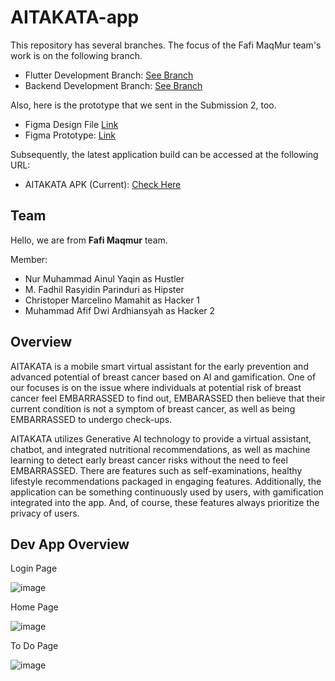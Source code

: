 # AITAKATA-app
This repository has several branches. The focus of the Fafi MaqMur team's work is on the following branch.
- Flutter Development Branch: [See Branch](https://github.com/masnurrm/aitakata-app/tree/aitakata_app)
- Backend Development Branch: [See Branch](https://github.com/masnurrm/aitakata-app/tree/aitakata_be)

Also, here is the prototype that we sent in the Submission 2, too.
- Figma Design File [Link](https://www.figma.com/file/IKiReT9Y36zC3LJ1ehlg5v/Hackfest-Needs?type=design&node-id=32%3A54&mode=design&t=VE2Q0kRARVuB3hRc-1)
- Figma Prototype: [Link](https://www.figma.com/proto/IKiReT9Y36zC3LJ1ehlg5v/Hackfest-Needs?page-id=32%3A54&type=design&node-id=152-3128&viewport=210%2C709%2C0.06&t=rn8MBn63x36vkoHy-1&scaling=min-zoom&starting-point-node-id=152%3A2943&mode=design)

Subsequently, the latest application build can be accessed at the following URL:
- AITAKATA APK (Current): [Check Here](https://github.com/masnurrm/aitakata-app/blob/aitakata_app/aitakata-app.apk)

## Team
Hello, we are from **Fafi Maqmur** team.

Member:
- Nur Muhammad Ainul Yaqin as Hustler
- M. Fadhil Rasyidin Parinduri as Hipster
- Christoper Marcelino Mamahit as Hacker 1
- Muhammad Afif Dwi Ardhiansyah as Hacker 2

## Overview

AITAKATA is a mobile smart virtual assistant for the early prevention and advanced potential of breast cancer based on AI and gamification. One of our focuses is on the issue where individuals at potential risk of breast cancer feel EMBARRASSED to find out, EMBARASSED then believe that their current condition is not a symptom of breast cancer, as well as being EMBARRASSED to undergo check-ups.

AITAKATA utilizes Generative AI technology to provide a virtual assistant, chatbot, and integrated nutritional recommendations, as well as machine learning to detect early breast cancer risks without the need to feel EMBARRASSED. There are features such as self-examinations, healthy lifestyle recommendations packaged in engaging features. Additionally, the application can be something continuously used by users, with gamification integrated into the app. And, of course, these features always prioritize the privacy of users.

## Dev App Overview

Login Page

![image](https://github.com/masnurrm/aitakata-app/assets/87472849/2755aab2-64b7-44c8-99ce-b1575c50c3dd)

Home Page

![image](https://github.com/masnurrm/aitakata-app/assets/87472849/33120f8c-08f3-49e3-a5df-189f36a92970)

To Do Page

![image](https://github.com/masnurrm/aitakata-app/assets/87472849/bd6f841e-663a-451f-995f-32c8a42b3ec6)
